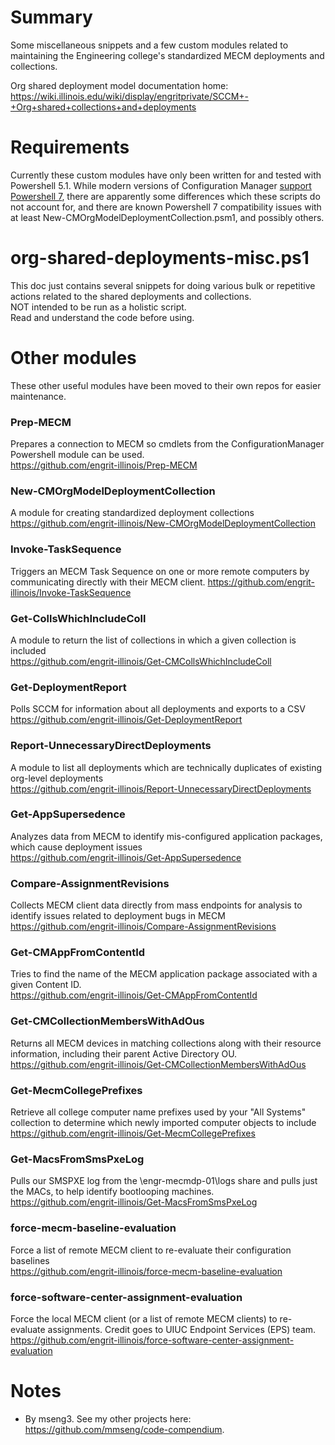 # Summary
Some miscellaneous snippets and a few custom modules related to maintaining the Engineering college's standardized MECM deployments and collections.

Org shared deployment model documentation home: https://wiki.illinois.edu/wiki/display/engritprivate/SCCM+-+Org+shared+collections+and+deployments  

# Requirements
Currently these custom modules have only been written for and tested with Powershell 5.1. While modern versions of Configuration Manager [support Powershell 7](https://docs.microsoft.com/en-us/powershell/sccm/overview?view=sccm-ps#support-for-powershell-version-7), there are apparently some differences which these scripts do not account for, and there are known Powershell 7 compatibility issues with at least New-CMOrgModelDeploymentCollection.psm1, and possibly others.  

# org-shared-deployments-misc.ps1

This doc just contains several snippets for doing various bulk or repetitive actions related to the shared deployments and collections.  
NOT intended to be run as a holistic script.  
Read and understand the code before using.  

# Other modules
These other useful modules have been moved to their own repos for easier maintenance.  

### Prep-MECM
Prepares a connection to MECM so cmdlets from the ConfigurationManager Powershell module can be used.  
https://github.com/engrit-illinois/Prep-MECM  

### New-CMOrgModelDeploymentCollection
A module for creating standardized deployment collections  
https://github.com/engrit-illinois/New-CMOrgModelDeploymentCollection  

### Invoke-TaskSequence
Triggers an MECM Task Sequence on one or more remote computers by communicating directly with their MECM client.
https://github.com/engrit-illinois/Invoke-TaskSequence

### Get-CollsWhichIncludeColl
A module to return the list of collections in which a given collection is included  
https://github.com/engrit-illinois/Get-CMCollsWhichIncludeColl  

### Get-DeploymentReport
Polls SCCM for information about all deployments and exports to a CSV  
https://github.com/engrit-illinois/Get-DeploymentReport  

### Report-UnnecessaryDirectDeployments
A module to list all deployments which are technically duplicates of existing org-level deployments  
https://github.com/engrit-illinois/Report-UnnecessaryDirectDeployments  

### Get-AppSupersedence
Analyzes data from MECM to identify mis-configured application packages, which cause deployment issues  
https://github.com/engrit-illinois/Get-AppSupersedence  

### Compare-AssignmentRevisions
Collects MECM client data directly from mass endpoints for analysis to identify issues related to deployment bugs in MECM  
https://github.com/engrit-illinois/Compare-AssignmentRevisions  

### Get-CMAppFromContentId
Tries to find the name of the MECM application package associated with a given Content ID.  
https://github.com/engrit-illinois/Get-CMAppFromContentId  

### Get-CMCollectionMembersWithAdOus
Returns all MECM devices in matching collections along with their resource information, including their parent Active Directory OU.  
https://github.com/engrit-illinois/Get-CMCollectionMembersWithAdOus  

### Get-MecmCollegePrefixes
Retrieve all college computer name prefixes used by your "All Systems" collection to determine which newly imported computer objects to include  
https://github.com/engrit-illinois/Get-MecmCollegePrefixes  

### Get-MacsFromSmsPxeLog
Pulls our SMSPXE log from the \\engr-mecmdp-01\logs share and pulls just the MACs, to help identify bootlooping machines.  
https://github.com/engrit-illinois/Get-MacsFromSmsPxeLog  

### force-mecm-baseline-evaluation
Force a list of remote MECM client to re-evaluate their configuration baselines  
https://github.com/engrit-illinois/force-mecm-baseline-evaluation  

### force-software-center-assignment-evaluation
Force the local MECM client (or a list of remote MECM clients) to re-evaluate assignments. Credit goes to UIUC Endpoint Services (EPS) team.  
https://github.com/engrit-illinois/force-software-center-assignment-evaluation  

# Notes
- By mseng3. See my other projects here: https://github.com/mmseng/code-compendium.

